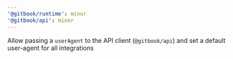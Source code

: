 ```yaml
---
'@gitbook/runtime': minor
'@gitbook/api': minor
---
```


Allow passing a `userAgent` to the API client (`@gitbook/api`) and set a default user-agent for all integrations
